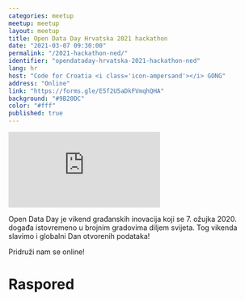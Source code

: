 ```yaml
---
categories: meetup
meetup: meetup
layout: meetup
title: Open Data Day Hrvatska 2021 hackathon
date: "2021-03-07 09:30:00"
permalink: "/2021-hackathon-ned/"
identifier: "opendataday-hrvatska-2021-hackathon-ned"
lang: hr
host: "Code for Croatia <i class='icon-ampersand'></i> GONG"
address: "Online"
link: "https://forms.gle/E5f2U5aDkFVmqhQHA"
background: "#9B20DC"
color: "#fff"
published: true
---
```


<!-- Embed responsive Youtube videos - https://avexdesigns.com/blog/responsive-youtube-embed  -->

<!-- Playlist: -->
<div class="embed-container"><iframe src="https://www.youtube.com/embed/videoseries?list=PL0xknu6-elklI6HYPrF-TDX4TiPTen8TN" frameborder="0" allow="autoplay; encrypted-media" allowfullscreen></iframe></div>

Open Data Day je vikend građanskih inovacija koji se 7. ožujka 2020. događa istovremeno u brojnim gradovima diljem svijeta. Tog vikenda slavimo i globalni Dan otvorenih podataka!

Pridruži nam se online!

# Raspored
